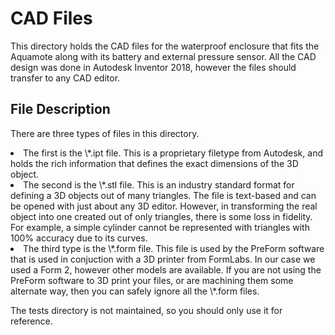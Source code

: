 # CAD Files

This directory holds the CAD files for the waterproof enclosure that fits the Aquamote along with its battery and external pressure sensor. All the CAD design was done in Autodesk Inventor 2018, however the files should transfer to any CAD editor.

## File Description

There are three types of files in this directory.

<li>The first is the \*.ipt file. This is a proprietary filetype from Autodesk, and holds the rich information that defines the exact dimensions of the 3D object.</li>
<li>The second is the \*.stl file. This is an industry standard format for defining a 3D objects out of many triangles. The file is text-based and can be opened with just about any 3D editor. However, in transforming the real object into one created out of only triangles, there is some loss in fidelity. For example, a simple cylinder cannot be represented with triangles with 100% accuracy due to its curves.</li>
<li>The third type is the \*.form file. This file is used by the PreForm software that is used in conjuction with a 3D printer from FormLabs. In our case we used a Form 2, however other models are available. If you are not using the PreForm software to 3D print your files, or are machining them some alternate way, then you can safely ignore all the \*.form files.</li>

The tests directory is not maintained, so you should only use it for reference.

